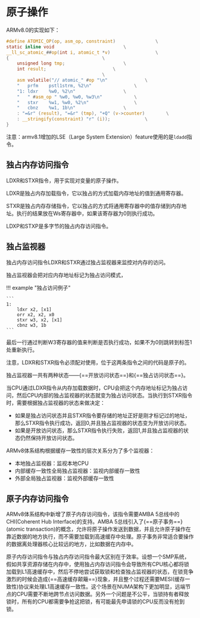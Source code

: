 # 原子操作

ARMv8.0的实现如下：

```C title="linux/arch/arm64/include/asm/atomic_ll_sc.h"
#define ATOMIC_OP(op, asm_op, constraint)				\
static inline void							\
__ll_sc_atomic_##op(int i, atomic_t *v)					\
{									\
	unsigned long tmp;						\
	int result;							\
									\
	asm volatile("// atomic_" #op "\n"				\
	"	prfm	pstl1strm, %2\n"				\
	"1:	ldxr	%w0, %2\n"					\
	"	" #asm_op "	%w0, %w0, %w3\n"			\
	"	stxr	%w1, %w0, %2\n"					\
	"	cbnz	%w1, 1b\n"					\
	: "=&r" (result), "=&r" (tmp), "+Q" (v->counter)		\
	: __stringify(constraint) "r" (i));				\
}
```

注意：armv8.1增加的LSE（Large System Extension）feature使用的是`ldadd`指令。

## 独占内存访问指令

LDXR和STXR指令，用于实现对变量的原子操作。

LDXR是独占内存加载指令，它以独占的方式加载内存地址的值到通用寄存器。

STXR是独占内存存储指令，它以独占的方式将通用寄存器中的值存储到内存地址。执行的结果放在Ws寄存器中，如果该寄存器为0则执行成功。

LDXP和STXP是多字节的独占内存访问指令。

## 独占监视器

独占内存访问指令LDXR和STXR通过独占监视器来监控对内存的访问。

独占监视器会把对应内存地址标记为独占访问模式，

!!! example "独占访问例子"

    ```
    1:
        ldxr x2, [x1]
        orr x2, x2, x0
        stxr w3, x2, [x1]
        cbnz w3, 1b
    ```

最后一行通过判断W3寄存器的值来判断是否执行成功，如果不为0则跳转到标签1处重新执行。

注意，LDXR和STXR指令必须配对使用，位于这两条指令之间的代码是原子的。

独占监视器一共有两种状态——{==开放访问状态==}和{==独占访问状态==}。

当CPU通过LDXR指令从内存加载数据时，CPU会把这个内存地址标记为独占访问，然后CPU内部的独占监视器的状态就变为独占访问状态。当执行到STXR指令时，需要根据独占监视器的状态来做决定：

- 如果是独占访问状态并且STXR指令要存储的地址正好是刚才标记过的地址，那么STXR指令执行成功，返回0,并且独占监视器的状态变为开放访问状态。
- 如果是开放访问状态，那么STXR指令执行失败，返回1,并且独占监视器的状态仍然保持开放访问状态。

ARMv8体系结构根据缓存一致性的层次关系分为了多个监视器：

- 本地独占监视器：监视本地CPU
- 内部缓存一致性全局独占监视器：监视内部缓存一致性
- 外部全局独占监视器：监视外部缓存一致性

## 原子内存访问指令

ARMv8体系结构中新增了原子内存访问指令，该指令需要AMBA 5总线中的CHI(Coherent Hub Interface)的支持。AMBA 5总线引入了{==原子事务==}(atomic transaction)的概念，允许将原子操作发送到数据，并且允许原子操作在靠近数据的地方执行，而不需要加载到高速缓存中处理。原子事务非常适合要操作的数据离处理器核心比较远的地方，比如数据在内存中。

原子内存访问指令与独占内存访问指令最大区别在于效率。设想一个SMP系统，假如共享资源存储在内存中，使用独占内存访问指令会导致所有CPU核心都将锁加载到L1高速缓存中，然后不停地尝试获取锁和检查独占监视器的状态，在锁竞争激烈的时候会造成{==高速缓存颠簸==}现象，并且整个过程还需要MESI(缓存一致性)协议来处理L1高速缓存一致性。这个场景在NUMA架构下更加明显，远端节点的CPU需要不断地跨节点访问数据。另外一个问题是不公平，当锁持有者释放锁时，所有的CPU都需要争抢这把锁，有可能最先申请锁的CPU反而没有抢到锁。

